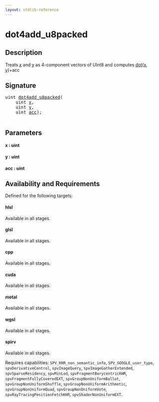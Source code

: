 ```yaml
---
layout: stdlib-reference
---
```


# dot4add\_u8packed

## Description

Treats <span class='code'><a href="dot4add_u8packed.html#decl-x" class="code_param">x</a></span> and <span class='code'><a href="dot4add_u8packed.html#decl-y" class="code_param">y</a></span> as 4-component vectors of <span class='code'>UInt8</span> and computes <span class='code'><a href="dot.html">dot</a>(<a href="dot.html#decl-x" class="code_param">x</a>, <a href="dot.html#decl-y" class="code_param">y</a>)+acc</span>




## Signature 

<pre>
<span class="code_keyword">uint</span> <a href="dot4add_u8packed.html">dot4add_u8packed</a>(
    <span class="code_keyword">uint</span> <a href="dot4add_u8packed.html#decl-x" class="code_param">x</a>,
    <span class="code_keyword">uint</span> <a href="dot4add_u8packed.html#decl-y" class="code_param">y</a>,
    <span class="code_keyword">uint</span> <a href="dot4add_u8packed.html#decl-acc" class="code_param">acc</a>);

</pre>

## Parameters

####  <a id="decl-x"></a>x  : uint
####  <a id="decl-y"></a>y  : uint
####  <a id="decl-acc"></a>acc  : uint

## Availability and Requirements

Defined for the following targets:

#### hlsl
Available in all stages.

#### glsl
Available in all stages.

#### cpp
Available in all stages.

#### cuda
Available in all stages.

#### metal
Available in all stages.

#### wgsl
Available in all stages.

#### spirv
Available in all stages.

Requires capabilities: `SPV_KHR_non_semantic_info`, `SPV_GOOGLE_user_type`, `spvDerivativeControl`, `spvImageQuery`, `spvImageGatherExtended`, `spvSparseResidency`, `spvMinLod`, `spvFragmentBarycentricKHR`, `spvFragmentFullyCoveredEXT`, `spvGroupNonUniformBallot`, `spvGroupNonUniformShuffle`, `spvGroupNonUniformArithmetic`, `spvGroupNonUniformQuad`, `spvGroupNonUniformVote`, `spvRayTracingPositionFetchKHR`, `spvShaderNonUniformEXT`.


